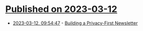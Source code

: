 # [Published on 2023-03-12](index.md)

* [2023-03-12, 09:54:47](https://lobste.rs/s/ro3fq8/building_privacy_first_newsletter) - [Building a Privacy-First Newsletter](https://blog.kjamistan.com/building-a-privacy-first-newsletter.html)
